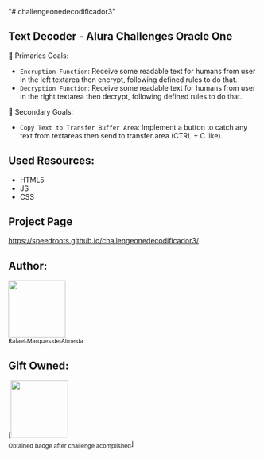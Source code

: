 "# challengeonedecodificador3"

## Text Decoder - Alura Challenges Oracle One

:hammer: Primaries Goals:

- `Encruption Function`: Receive some readable text for humans from user in the left textarea then encrypt, following defined rules to do that.
- `Decryption Function`: Receive some readable text for humans from user in the right textarea then decrypt, following defined rules to do that.

:hammer: Secondary Goals:

- `Copy Text to Transfer Buffer Area`: Implement a button to catch any text from textareas then send to transfer area (CTRL + C like). 

## Used Resources:

* HTML5
* JS
* CSS

## Project Page

https://speedroots.github.io/challengeonedecodificador3/

## Author:

[<img src="https://avatars.githubusercontent.com/u/10127613?v=4" width=115><br><sub>Rafael Marques de Almeida</sub>](https://github.com/speedroots)

## Gift Owned:

[<img src="https://ibb.co/KNtNSDd" width=115><br><sub>Obtained badge after challenge acomplished</sub>]